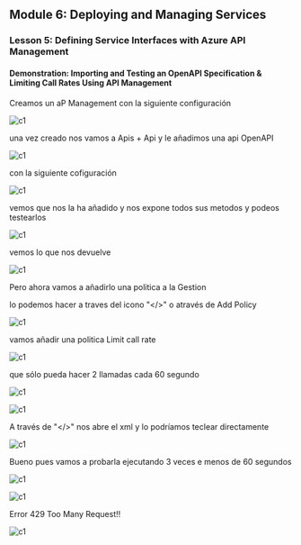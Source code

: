 ## Module 6: Deploying and Managing Services

### Lesson 5: Defining Service Interfaces with Azure API Management

#### Demonstration: Importing and Testing an OpenAPI Specification & Limiting Call Rates Using API Management


Creamos un aP Management con la siguiente configuración


![c1](imagenes/c1.PNG)


una vez creado nos vamos a Apis + Api y le añadimos una api OpenAPI

![c1](imagenes/c3.PNG)

con la siguiente cofiguración

![c1](imagenes/c2.PNG)


vemos que nos la ha añadido y nos expone todos sus metodos y podeos testearlos

![c1](imagenes/c4.PNG)

vemos lo que nos devuelve

![c1](imagenes/c5.PNG)


Pero ahora vamos a añadirlo una politica a la Gestion

lo podemos hacer a traves del icono "</>" o através de Add Policy

![c1](imagenes/c6.PNG)


vamos añadir una politica Limit call rate

![c1](imagenes/c9.PNG)

que sólo pueda hacer 2 llamadas cada 60 segundo

![c1](imagenes/c10.PNG)

![c1](imagenes/c11.PNG)

A través de  "</>" nos abre el xml y lo podríamos teclear directamente 


![c1](imagenes/c12.PNG)


Bueno pues vamos a probarla ejecutando 3 veces e menos de 60 segundos


![c1](imagenes/c13.PNG)


![c1](imagenes/c14.PNG)

Error 429 Too Many Request!!

![c1](imagenes/c115.PNG)







